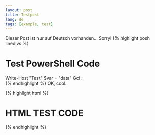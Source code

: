 ```yaml
---
layout: post
title: Testpost
lang: de
tags: [example, test]
---
```

Dieser Post ist nur auf Deutsch vorhanden... Sorry!
{% highlight posh linedivs %}
# Test PowerShell Code
Write-Host "Test"
$var = "data"
Gci .\
{% endhighlight %}
OK, cool.

{% highlight html %}
<h1>HTML TEST CODE</h1>
{% endhighlight %}